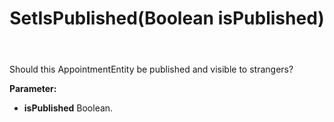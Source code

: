 ﻿---
uid: crmscript_ref_NSAppointmentEntity_SetIsPublished
title: SetIsPublished(Boolean isPublished)
intellisense: NSAppointmentEntity.IsPublished
keywords: NSAppointmentEntity, IsPublished
so.topic: reference
---

Should this AppointmentEntity be published and visible to strangers?

**Parameter:** 
 - **isPublished** Boolean.

